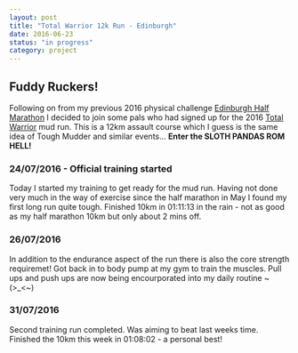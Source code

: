 ```yaml
---
layout: post
title: "Total Warrior 12k Run - Edinburgh"
date: 2016-06-23
status: "in progress"
category: project
---
```


## Fuddy Ruckers!

Following on from my previous 2016 physical challenge [Edinburgh Half Marathon] I decided to join some pals who had signed up for the 2016 [Total Warrior] mud run. This is a 12km assault course which I guess is the same idea of Tough Mudder and similar events... **Enter the SLOTH PANDAS ROM HELL!**


### 24/07/2016 - Official training started
Today I started my training to get ready for the mud run. Having not done very much in the way of exercise since the half marathon in May I found my first long run quite tough. Finished 10km in 01:11:13 in the rain - not as good as my half marathon 10km but only about 2 mins off. 


### 26/07/2016
In addition to the endurance aspect of the run there is also the core strength requiremet! Got back in to body pump at my gym to train the muscles. Pull ups and push ups are now being encourporated into my daily routine ~(>_<~)


### 31/07/2016
Second training run completed. Was aiming to beat last weeks time. Finished the 10km this week in 01:08:02 - a personal best!

[Edinburgh Half Marathon]: http://www.scottaku.com/blog/2016/03/07/emf2016
[Total Warrior]: http://www.totalwarrior.co.uk/
